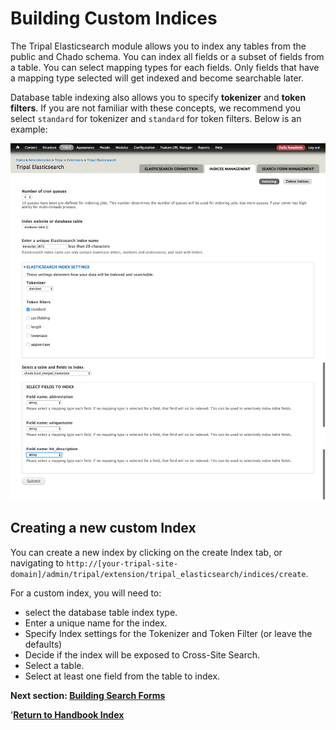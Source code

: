 # Building Custom Indices
The Tripal Elasticsearch module allows you to index any tables from the public and Chado schema.
You can index all fields or a subset of fields from a table. You can select mapping types for each fields. 
Only fields that have a mapping type selected will get indexed and become searchable later.

Database table indexing also allows you to specify **tokenizer** and **token filters**. If you are not familiar with
these concepts, we recommend you select `standard` for tokenizer and `standard` for token filters. Below is an example:

![database indexing](../images/database-table-index.png) 

## Creating a new custom Index

You can create a new index by clicking on the create Index tab, or navigating to `http://[your-tripal-site-domain]/admin/tripal/extension/tripal_elasticsearch/indices/create`.  

For a custom index, you will need to:

* select the database table index type.
* Enter a unique name for the index.
* Specify Index settings for the Tokenizer and Token Filter (or leave the defaults)
* Decide if the index will be exposed to Cross-Site Search.
* Select a table.
* Select at least one field from the table to index.



**Next section: [Building Search Forms](/docs/forms.md)**

'**[Return to Handbook Index](README.md)**
